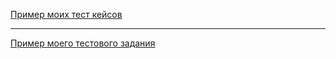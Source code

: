 [Пример моих тест кейсов](https://docs.google.com/spreadsheets/d/1dFo97ar705zFuVQjsvwduem6Qx9PvQvN9UvlFOKAGKE/edit?usp=sharing)

---

[Пример моего тестового задания](https://yoguurtt.atlassian.net/jira/software/projects/TEST/boards/1)